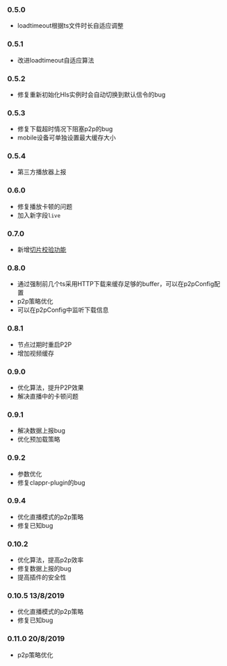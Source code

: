 
### 0.5.0
- loadtimeout根据ts文件时长自适应调整

### 0.5.1
- 改进loadtimeout自适应算法

### 0.5.2
- 修复重新初始化Hls实例时会自动切换到默认信令的bug 

### 0.5.3
- 修复下载超时情况下阻塞p2p的bug
- mobile设备可单独设置最大缓存大小

### 0.5.4
- 第三方播放器上报

### 0.6.0
- 修复播放卡顿的问题
- 加入新字段`live`

### 0.7.0
- 新增[切片校验功能](https://docs.cdnbye.com/#/API?id=how-to-check-segment-validity)

### 0.8.0
- 通过强制前几个ts采用HTTP下载来缓存足够的buffer，可以在p2pConfig配置
- p2p策略优化
- 可以在p2pConfig中监听下载信息

### 0.8.1
- 节点过期时重启P2P
- 增加视频缓存

### 0.9.0
- 优化算法，提升P2P效果
- 解决直播中的卡顿问题

### 0.9.1
- 解决数据上报bug
- 优化预加载策略

### 0.9.2
- 参数优化
- 修复clappr-plugin的bug

### 0.9.4
- 优化直播模式的p2p策略
- 修复已知bug

### 0.10.2
- 优化算法，提高p2p效率
- 修复数据上报的bug
- 提高插件的安全性

### 0.10.5  13/8/2019
- 优化直播模式的p2p策略
- 修复已知bug

### 0.11.0 20/8/2019
- p2p策略优化